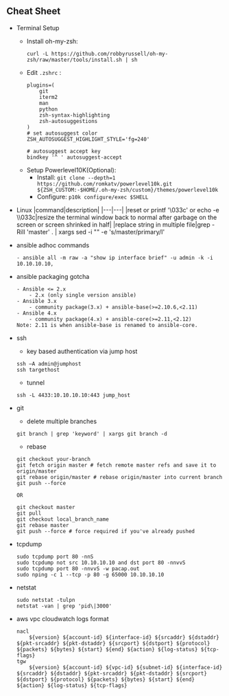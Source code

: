 ## Cheat Sheet
- Terminal Setup
    - Install oh-my-zsh: 
        ```
        curl -L https://github.com/robbyrussell/oh-my-zsh/raw/master/tools/install.sh | sh
        ```
    - Edit `.zshrc` : 
        ```
        plugins=(
            git
            iterm2
            man
            python
            zsh-syntax-highlighting
            zsh-autosuggestions
        )
        # set autosuggest color
        ZSH_AUTOSUGGEST_HIGHLIGHT_STYLE='fg=240'
        
        # autosuggest accept key
        bindkey '^ ' autosuggest-accept
        ```
    - Setup Powerlevel10K(Optional):
        - Install: `git clone --depth=1 https://github.com/romkatv/powerlevel10k.git ${ZSH_CUSTOM:-$HOME/.oh-my-zsh/custom}/themes/powerlevel10k`
        - Configure: `p10k configure/exec $SHELL`
- Linux
    |command|description|
    |---|---|
    |reset or printf '\033c' or echo -e \\\\033c|resize the terminal window back to normal after garbage on the screen or screen shrinked in half|
    |replace string in multiple file|grep -RiIl 'master' . \| xargs sed -i "" -e 's/master/primary/I'

- ansible adhoc commands
    ```
    - ansible all -m raw -a "show ip interface brief" -u admin -k -i 10.10.10.10,
    ```
- ansible packaging gotcha
    ```
    - Ansible <= 2.x
        - 2.x (only single version ansible)
    - Ansible 3.x
        - community package(3.x) + ansible-base(>=2.10.6,<2.11)
    - Ansible 4.x
        - community package(4.x) + ansible-core(>=2.11,<2.12)
    Note: 2.11 is when ansible-base is renamed to ansible-core.
    ```
- ssh
    - key based authentication via jump host
    ```
    ssh –A admin@jumphost
    ssh targethost
    ```
    - tunnel
    ```
    ssh -L 4433:10.10.10.10:443 jump_host
    ```
- git
    - delete multiple branches
    ```
    git branch | grep 'keyword' | xargs git branch -d
    ```

    - rebase
    ```
    git checkout your-branch
    git fetch origin master # fetch remote master refs and save it to origin/master
    git rebase origin/master # rebase origin/master into current branch
    git push --force

    OR

    git checkout master
    git pull
    git checkout local_branch_name
    git rebase master
    git push --force # force required if you've already pushed
    ```
- tcpdump
    ```
    sudo tcpdump port 80 -nnS
    sudo tcpdump not src 10.10.10.10 and dst port 80 -nnvvS
    sudo tcpdump port 80 -nnvvS -w pacap.out
    sudo nping -c 1 --tcp -p 80 -g 65000 10.10.10.10
    ```
- netstat
    ```
    sudo netstat -tulpn
    netstat -van | grep 'pid\|3000'
    ```
- aws vpc cloudwatch logs format
    ```
    nacl
        ${version} ${account-id} ${interface-id} ${srcaddr} ${dstaddr} ${pkt-srcaddr} ${pkt-dstaddr} ${srcport} ${dstport} ${protocol} ${packets} ${bytes} ${start} ${end} ${action} ${log-status} ${tcp-flags}
    tgw
        ${version} ${account-id} ${vpc-id} ${subnet-id} ${interface-id} ${srcaddr} ${dstaddr} ${pkt-srcaddr} ${pkt-dstaddr} ${srcport} ${dstport} ${protocol} ${packets} ${bytes} ${start} ${end} ${action} ${log-status} ${tcp-flags}
    ```
